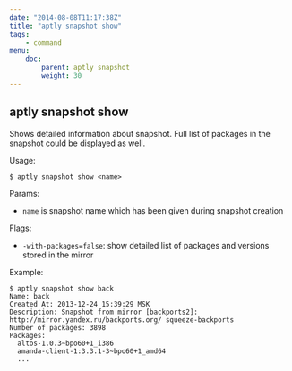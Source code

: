 ```yaml
---
date: "2014-08-08T11:17:38Z"
title: "aptly snapshot show"
tags:
    - command
menu:
    doc:
        parent: aptly snapshot
        weight: 30
---
```


aptly snapshot show
-------------------

Shows detailed information about snapshot. Full list of packages in the
snapshot could be displayed as well.

Usage:

    $ aptly snapshot show <name>

Params:

-   `name` is snapshot name which has been given during snapshot
    creation

Flags:

-   `-with-packages=false`: show detailed list of packages and versions
    stored in the mirror

Example:

    $ aptly snapshot show back
    Name: back
    Created At: 2013-12-24 15:39:29 MSK
    Description: Snapshot from mirror [backports2]: http://mirror.yandex.ru/backports.org/ squeeze-backports
    Number of packages: 3898
    Packages:
      altos-1.0.3~bpo60+1_i386
      amanda-client-1:3.3.1-3~bpo60+1_amd64
      ...

 
